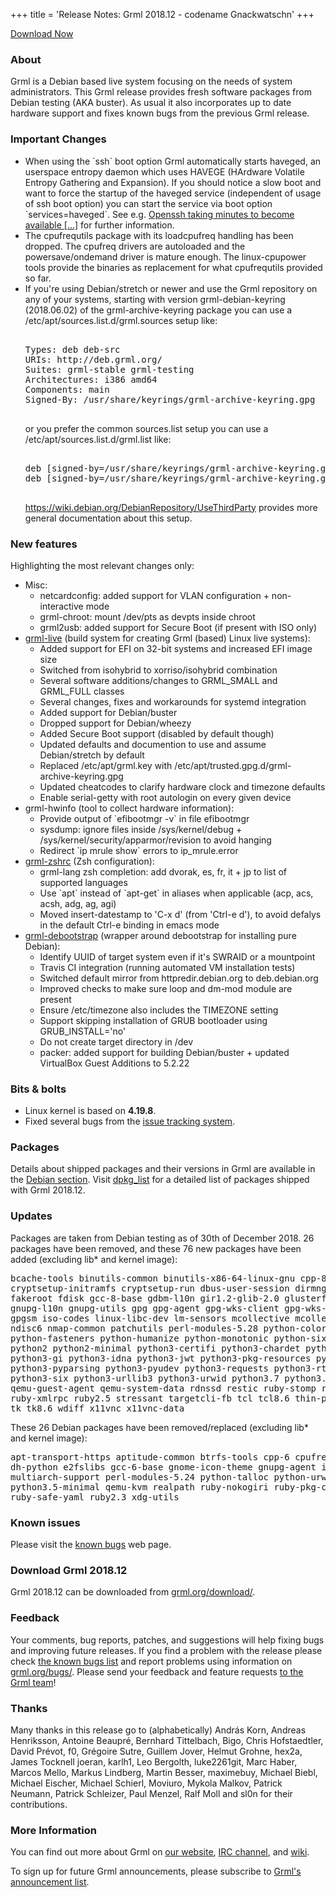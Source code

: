 +++
title = 'Release Notes: Grml 2018.12 - codename Gnackwatschn'
+++

<p><a href="/download/">Download Now</a></p>

<h3>About</h3>

<p>Grml is a Debian based live system focusing on the needs of system administrators.
This Grml release provides fresh software packages from Debian testing (AKA buster).
As usual it also incorporates up to date hardware support and fixes known bugs from the previous Grml release.</p>

<h3>Important Changes</h3>

<ul>

<li>When using the `ssh` boot option Grml automatically starts haveged, an userspace entropy daemon which
uses HAVEGE (HArdware Volatile Entropy Gathering and Expansion).
If you should notice a slow boot and want to force the startup of the haveged service (independent of usage of ssh boot option)
you can start the service via boot option `services=haveged`.
See e.g. <a href="https://daniel-lange.com/archives/152-Openssh-taking-minutes-to-become-available,-booting-takes-half-an-hour-...-because-your-server-waits-for-a-few-bytes-of-randomness.html">Openssh
taking minutes to become available [...]</a> for further information.

<li>The cpufrequtils package with its loadcpufreq handling has been dropped. The cpufreq drivers are autoloaded and the powersave/ondemand driver is mature enough. The linux-cpupower tools provide the binaries as replacement for what cpufrequtils provided so far.

<li>If you're using Debian/stretch or newer and use the Grml repository on any of your systems, starting with version grml-debian-keyring (2018.06.02) of the grml-archive-keyring package you can use a
/etc/apt/sources.list.d/grml.sources setup like:

<pre>

Types: deb deb-src
URIs: http://deb.grml.org/
Suites: grml-stable grml-testing
Architectures: i386 amd64
Components: main
Signed-By: /usr/share/keyrings/grml-archive-keyring.gpg

</pre>

or you prefer the common sources.list setup you can use a /etc/apt/sources.list.d/grml.list like:

<pre>

deb [signed-by=/usr/share/keyrings/grml-archive-keyring.gpg] https://deb.grml.org/ grml-stable  main
deb [signed-by=/usr/share/keyrings/grml-archive-keyring.gpg] https://deb.grml.org/ grml-testing main

</pre>

<a href="https://wiki.debian.org/DebianRepository/UseThirdParty">https://wiki.debian.org/DebianRepository/UseThirdParty</a> provides more general documentation about this setup.

</ul>

<h3>New features</h3>

<p>Highlighting the most relevant changes only:</p>

<ul>

<li>Misc:

<ul>
  <li>netcardconfig: added support for VLAN configuration + non-interactive mode
  <li>grml-chroot: mount /dev/pts as devpts inside chroot
  <li>grml2usb: added support for Secure Boot (if present with ISO only)
</ul>

</li>


<li><a href="/grml-live/">grml-live</a> (build system for creating Grml (based) Linux live systems):

<ul>
  <li>Added support for EFI on 32-bit systems and increased EFI image size
  <li>Switched from isohybrid to xorriso/isohybrid combination
  <li>Several software additions/changes to GRML_SMALL and GRML_FULL classes
  <li>Several changes, fixes and workarounds for systemd integration
  <li>Added support for Debian/buster
  <li>Dropped support for Debian/wheezy
  <li>Added Secure Boot support (disabled by default though)
  <li>Updated defaults and documention to use and assume Debian/stretch by default
  <li>Replaced /etc/apt/grml.key with /etc/apt/trusted.gpg.d/grml-archive-keyring.gpg
  <li>Updated cheatcodes to clarify hardware clock and timezone defaults
  <li>Enable serial-getty with root autologin on every given device
</ul>

</li>

<li>grml-hwinfo (tool to collect hardware information):

<ul>
  <li>Provide output of `efibootmgr -v` in file efibootmgr
  <li>sysdump: ignore files inside /sys/kernel/debug + /sys/kernel/security/apparmor/revision to avoid hanging
  <li>Redirect `ip mrule show` errors to ip_mrule.error
</ul>

</li>

<li><a href="/zsh/">grml-zshrc</a> (Zsh configuration):

<ul>
  <li>grml-lang zsh completion: add dvorak, es, fr, it + jp to list of supported languages
  <li>Use `apt` instead of `apt-get` in aliases when applicable (acp, acs, acsh, adg, ag, agi)
  <li>Moved insert-datestamp to 'C-x d' (from 'Ctrl-e d'), to avoid defalys in the default Ctrl-e binding in emacs mode
</ul>

</li>

<li><a href="/grml-debootstrap/">grml-debootstrap</a> (wrapper around debootstrap for installing pure Debian):

<ul>
  <li>Identify UUID of target system even if it's SWRAID or a mountpoint
  <li>Travis CI integration (running automated VM installation tests)
  <li>Switched default mirror from httpredir.debian.org to deb.debian.org
  <li>Improved checks to make sure loop and dm-mod module are present
  <li>Ensure /etc/timezone also includes the TIMEZONE setting
  <li>Support skipping installation of GRUB bootloader using GRUB_INSTALL='no'
  <li>Do not create target directory in /dev
  <li>packer: added support for building Debian/buster + updated VirtualBox Guest Additions to 5.2.22
</ul>

</li>

</ul>

<h3>Bits &amp; bolts</h3>

<ul>
<li>Linux kernel is based on <b>4.19.8</b>.</li>
<li>Fixed several bugs from the <a href="https://github.com/grml/grml/issues/">issue tracking system</a>.</li>
</ul>

<h3>Packages</h3>

<p>Details about shipped packages and their versions in Grml are
available in the <a href="/files/#debian">Debian section</a>. Visit
<a href="/files/grml64-full_2018.12/dpkg.list">dpkg_list</a> for a
detailed list of packages shipped with Grml 2018.12.</p>

<h3>Updates</h3>

<p>Packages are taken from Debian testing as of 30th of December 2018.
26 packages have been removed, and these 76 new packages
have been added (excluding lib* and kernel image):</p>

<pre class="rahmen">
bcache-tools binutils-common binutils-x86-64-linux-gnu cpp-8
cryptsetup-initramfs cryptsetup-run dbus-user-session dirmngr dislocker ed
fakeroot fdisk gcc-8-base gdbm-l10n gir1.2-glib-2.0 glusterfs-common
gnupg-l10n gnupg-utils gpg gpg-agent gpg-wks-client gpg-wks-server gpgconf
gpgsm iso-codes linux-libc-dev lm-sensors mcollective mcollective-common
ndisc6 nmap-common patchutils perl-modules-5.28 python-colorlog
python-fasteners python-humanize python-monotonic python-six python-talloc
python2 python2-minimal python3-certifi python3-chardet python3-configshell-fb
python3-gi python3-idna python3-jwt python3-pkg-resources python3-prettytable
python3-pyparsing python3-pyudev python3-requests python3-rtslib-fb
python3-six python3-urllib3 python3-urwid python3.7 python3.7-minimal
qemu-guest-agent qemu-system-data rdnssd restic ruby-stomp ruby-systemu
ruby-xmlrpc ruby2.5 stressant targetcli-fb tcl tcl8.6 thin-provisioning-tools
tk tk8.6 wdiff x11vnc x11vnc-data
</pre>

<p>These 26 Debian packages have been removed/replaced (excluding lib* and kernel image):</p>

<pre class="rahmen">
apt-transport-https aptitude-common btrfs-tools cpp-6 cpufrequtils
dh-python e2fslibs gcc-6-base gnome-icon-theme gnupg-agent iproute lynx-cur
multiarch-support perl-modules-5.24 python-talloc python-urwid python3.5
python3.5-minimal qemu-kvm realpath ruby-nokogiri ruby-pkg-config ruby-rgen
ruby-safe-yaml ruby2.3 xdg-utils
</pre>

<h3>Known issues</h3>

<p>Please visit the <a href="/bugs/known/">known bugs</a> web page.</p>

<h3>Download Grml 2018.12</h3>

<p>Grml 2018.12 can be downloaded from
<a href="/download/">grml.org/download/</a>.</p>

<h3>Feedback</h3>

<p>Your comments, bug reports, patches, and suggestions will help
fixing bugs and improving future releases. If you find a problem with
the release please check <a
href="/bugs/known/">the known bugs list</a> and report problems using information on <a
href="/bugs/">grml.org/bugs/</a>. Please send your feedback and
feature requests <a href="/contact/">to the Grml team</a>!</p>

<a name="thanks"></a>
<h3>Thanks</h3>

<p>Many thanks in this release go to (alphabetically)
András Korn,
Andreas Henriksson,
Antoine Beaupré,
Bernhard Tittelbach,
Bigo,
Chris Hofstaedtler,
David Prévot,
f0,
Grégoire Sutre,
Guillem Jover,
Helmut Grohne,
hex2a,
James Tocknell
joeran,
karlh1,
Leo Bergolth,
luke2261git,
Marc Haber,
Marcos Mello,
Markus Lindberg,
Martin Besser,
maximebuy,
Michael Biebl,
Michael Eischer,
Michael Schierl,
Moviuro,
Mykola Malkov,
Patrick Neumann,
Patrick Schleizer,
Paul Menzel,
Ralf Moll and
sl0n
for their contributions.</p>

<h3>More Information</h3>

<p>You can find out more about Grml on <a href="/">our website</a>, <a
href="/contact/#irc">IRC channel</a>, and <a
href="https://github.com/grml/grml/wiki">wiki</a>.

<p>To sign up for future Grml announcements, please subscribe to <a
href="http://ml.grml.org/mailman/listinfo/grml-announce">Grml's
announcement list</a>.</p>
